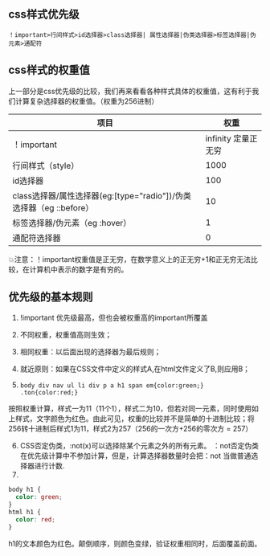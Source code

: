 ## css样式优先级
```
！important>行间样式>id选择器>class选择器| 属性选择器|伪类选择器>标签选择器|伪元素>通配符
```

## css样式的权重值

上一部分是css优先级的比较，我们再来看看各种样式具体的权重值，这有利于我们计算复杂选择器的权重值。（权重为256进制）

| 项目                                                         | 权重                 |
| ------------------------------------------------------------ | -------------------- |
| ！important                                                  | infinity  定量正无穷 |
| 行间样式（style）                                            | 1000                 |
| id选择器                                                     | 100                  |
| class选择器/属性选择器(eg:[type="radio"])/伪类选择器（eg ::before） | 10                   |
| 标签选择器/伪元素（eg :hover）                               | 1                    |
| 通配符选择器                                                 | 0                    |

💥注意：！important权重值是正无穷，在数学意义上的正无穷+1和正无穷无法比较，在计算机中表示的数字是有穷的。

## 优先级的基本规则 

1. !important 优先级最高，但也会被权重高的important所覆盖

2. 不同权重，权重值高则生效；

3. 相同权重：以后面出现的选择器为最后规则；                 

4. 就近原则：如果在CSS文件中定义的样式A,在html文件定义了B,则应用B；

5. `body div nav ul li div p a h1 span em{color:green;}`
    `.ton{color:red;}`
    

按照权重计算，样式一为11（11个1），样式二为10，但若对同一元素，同时使用如上样式，文字颜色为红色。由此可见，权重的比较并不是简单的十进制比较；将256转十进制后样式1为11，样式2为257（256的一次方+256的零次方 = 257）

6. CSS否定伪类，:not(x)可以选择除某个元素之外的所有元素。
：not否定伪类在优先级计算中不参加计算，但是，计算选择器数量时会把：not 当做普通选择器进行计数.
7. 

```css
body h1 {
  color: green;
}
html h1 {
  color: red;
}
```
h1的文本颜色为红色。颠倒顺序，则颜色变绿，验证权重相同时，后面覆盖前面。